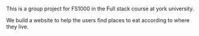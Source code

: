 This is a group project for FS1000 in the Full stack course at york university.

We build a website to help the users find places to eat according to where they live.